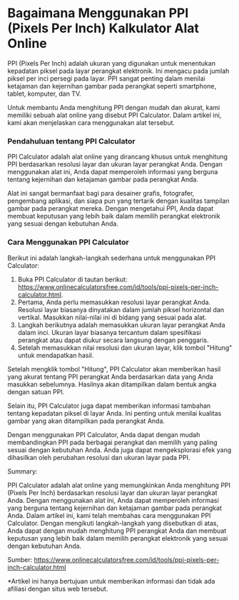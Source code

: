 Bagaimana Menggunakan PPI (Pixels Per Inch) Kalkulator Alat Online
==================================================================

PPI (Pixels Per Inch) adalah ukuran yang digunakan untuk menentukan kepadatan piksel pada layar perangkat elektronik. Ini mengacu pada jumlah piksel per inci persegi pada layar. PPI sangat penting dalam menilai ketajaman dan kejernihan gambar pada perangkat seperti smartphone, tablet, komputer, dan TV.

Untuk membantu Anda menghitung PPI dengan mudah dan akurat, kami memiliki sebuah alat online yang disebut PPI Calculator. Dalam artikel ini, kami akan menjelaskan cara menggunakan alat tersebut.

### Pendahuluan tentang PPI Calculator

PPI Calculator adalah alat online yang dirancang khusus untuk menghitung PPI berdasarkan resolusi layar dan ukuran layar perangkat Anda. Dengan menggunakan alat ini, Anda dapat memperoleh informasi yang berguna tentang kejernihan dan ketajaman gambar pada perangkat Anda.

Alat ini sangat bermanfaat bagi para desainer grafis, fotografer, pengembang aplikasi, dan siapa pun yang tertarik dengan kualitas tampilan gambar pada perangkat mereka. Dengan mengetahui PPI, Anda dapat membuat keputusan yang lebih baik dalam memilih perangkat elektronik yang sesuai dengan kebutuhan Anda.

### Cara Menggunakan PPI Calculator

Berikut ini adalah langkah-langkah sederhana untuk menggunakan PPI Calculator:

1. Buka PPI Calculator di tautan berikut: <https://www.onlinecalculatorsfree.com/id/tools/ppi-pixels-per-inch-calculator.html>.
2. Pertama, Anda perlu memasukkan resolusi layar perangkat Anda. Resolusi layar biasanya dinyatakan dalam jumlah piksel horizontal dan vertikal. Masukkan nilai-nilai ini di bidang yang sesuai pada alat.
3. Langkah berikutnya adalah memasukkan ukuran layar perangkat Anda dalam inci. Ukuran layar biasanya tercantum dalam spesifikasi perangkat atau dapat diukur secara langsung dengan penggaris.
4. Setelah memasukkan nilai resolusi dan ukuran layar, klik tombol "Hitung" untuk mendapatkan hasil.

Setelah mengklik tombol "Hitung", PPI Calculator akan memberikan hasil yang akurat tentang PPI perangkat Anda berdasarkan data yang Anda masukkan sebelumnya. Hasilnya akan ditampilkan dalam bentuk angka dengan satuan PPI.

Selain itu, PPI Calculator juga dapat memberikan informasi tambahan tentang kepadatan piksel di layar Anda. Ini penting untuk menilai kualitas gambar yang akan ditampilkan pada perangkat Anda.

Dengan menggunakan PPI Calculator, Anda dapat dengan mudah membandingkan PPI pada berbagai perangkat dan memilih yang paling sesuai dengan kebutuhan Anda. Anda juga dapat mengeksplorasi efek yang dihasilkan oleh perubahan resolusi dan ukuran layar pada PPI.

Summary:

PPI Calculator adalah alat online yang memungkinkan Anda menghitung PPI (Pixels Per Inch) berdasarkan resolusi layar dan ukuran layar perangkat Anda. Dengan menggunakan alat ini, Anda dapat memperoleh informasi yang berguna tentang kejernihan dan ketajaman gambar pada perangkat Anda. Dalam artikel ini, kami telah membahas cara menggunakan PPI Calculator. Dengan mengikuti langkah-langkah yang disebutkan di atas, Anda dapat dengan mudah menghitung PPI perangkat Anda dan membuat keputusan yang lebih baik dalam memilih perangkat elektronik yang sesuai dengan kebutuhan Anda.

Sumber: <https://www.onlinecalculatorsfree.com/id/tools/ppi-pixels-per-inch-calculator.html>

\*Artikel ini hanya bertujuan untuk memberikan informasi dan tidak ada afiliasi dengan situs web tersebut.